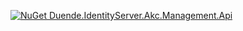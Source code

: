 [![NuGet Duende.IdentityServer.Akc.Management.Api](https://github.com/arkiaconsulting/Duende.IdentityServer.Akc/actions/workflows/duende-is-mngt-api.yml/badge.svg)](https://github.com/arkiaconsulting/Duende.IdentityServer.Akc/actions/workflows/duende-is-mngt-api.yml)
